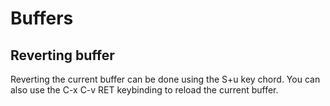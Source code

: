 # Buffers

## Reverting buffer
Reverting the current buffer can be done using the S+u key chord. You
can also use the C-x C-v RET keybinding to reload the current buffer.
